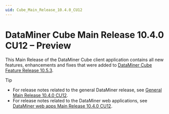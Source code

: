 ```yaml
---
uid: Cube_Main_Release_10.4.0_CU12
---
```


# DataMiner Cube Main Release 10.4.0 CU12 – Preview

This Main Release of the DataMiner Cube client application contains all new features, enhancements and fixes that were added to [DataMiner Cube Feature Release 10.5.3](xref:Cube_Feature_Release_10.5.3).

> [!TIP]
>
> - For release notes related to the general DataMiner release, see [General Main Release 10.4.0 CU12](xref:General_Main_Release_10.4.0_CU12).
> - For release notes related to the DataMiner web applications, see [DataMiner web apps Main Release 10.4.0 CU12](xref:Web_apps_Main_Release_10.4.0_CU12).

